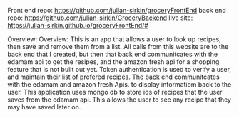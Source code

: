 Front end repo: https://github.com/julian-sirkin/groceryFrontEnd
back end repo: https://github.com/julian-sirkin/GroceryBackend
live site: https://julian-sirkin.github.io/groceryFrontEnd/#


Overview:
Overview:
This is an app that allows a user to look up recipes, then save and remove them from a list.
All calls from this website are to the back end that I created, but then that back end communitcates with the edamam api to get the resipes, and the amazon fresh api for a shopping feature that is not built out yet.
Token authentication is used to verify a user, and maintain their list of prefered recipes.
The back end communitcates with the edamam and amazon fresh Apis. to display informatiom back to the user.
This application uses mongo db to store ids of recipes that the user saves from the edamam api. This allows the user to see any recipe that they may have saved later on.
